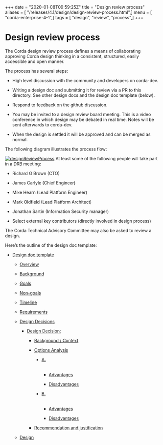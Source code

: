 +++
date = "2020-01-08T09:59:25Z"
title = "Design review process"
aliases = [ "/releases/4.1/design/design-review-process.html",]
menu = [ "corda-enterprise-4-1",]
tags = [ "design", "review", "process",]
+++


# Design review process

The Corda design review process defines a means of collaborating approving Corda design thinking in a consistent,
            structured, easily accessible and open manner.

The process has several steps:


* High level discussion with the community and developers on corda-dev.


* Writing a design doc and submitting it for review via a PR to this directory. See other design docs and the
                    design doc template (below).


* Respond to feedback on the github discussion.


* You may be invited to a design review board meeting. This is a video conference in which design may be debated in
                    real time. Notes will be sent afterwards to corda-dev.


* When the design is settled it will be approved and can be merged as normal.


The following diagram illustrates the process flow:

[![designReviewProcess](design/./designReviewProcess.png "designReviewProcess")](./designReviewProcess.png)
        At least some of the following people will take part in a DRB meeting:


* Richard G Brown (CTO)


* James Carlyle (Chief Engineer)


* Mike Hearn (Lead Platform Engineer)


* Mark Oldfield (Lead Platform Architect)


* Jonathan Sartin (Information Security manager)


* Select external key contributors (directly involved in design process)


The Corda Technical Advisory Committee may also be asked to review a design.

Here’s the outline of the design doc template:


* [Design doc template](template/design.md)
    * [Overview](template/design.md#overview)

    * [Background](template/design.md#background)

    * [Goals](template/design.md#goals)

    * [Non-goals](template/design.md#non-goals)

    * [Timeline](template/design.md#timeline)

    * [Requirements](template/design.md#requirements)

    * [Design Decisions](template/design.md#design-decisions)
        * [Design Decision: <Description heading>](template/decisions/decision.md)
            * [Background / Context](template/decisions/decision.md#background-context)

            * [Options Analysis](template/decisions/decision.md#options-analysis)
                * [A. <Option summary>](template/decisions/decision.md#a-option-summary)
                    * [Advantages](template/decisions/decision.md#advantages)

                    * [Disadvantages](template/decisions/decision.md#disadvantages)


                * [B. <Option summary>](template/decisions/decision.md#b-option-summary)
                    * [Advantages](template/decisions/decision.md#id1)

                    * [Disadvantages](template/decisions/decision.md#id2)



            * [Recommendation and justification](template/decisions/decision.md#recommendation-and-justification)



    * [Design](template/design.md#design)




